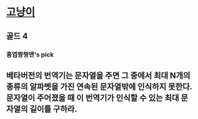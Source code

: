 # [고냥이](https://www.acmicpc.net/problem/16472)

## 골드 4
### 홍엽짱짱맨's pick

## 베타버전의 번역기는 문자열을 주면 그 중에서 최대 N개의 종류의 알파벳을 가진 연속된 문자열밖에 인식하지 못한다. 문자열이 주어졌을 때 이 번역기가 인식할 수 있는 최대 문자열의 길이를 구하라.